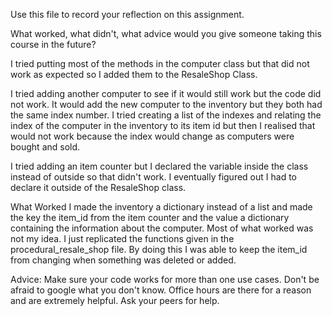 Use this file to record your reflection on this assignment. 

What worked, what didn't, what advice would you give someone taking this course in the future?


I tried putting most of the methods in the computer class but that did not work as expected so I added them to the ResaleShop Class.

I tried adding another computer to see if it would still work but the code did not work. It would add the new computer to the inventory but they both had the same index number. I tried creating a list of the indexes and relating the index of the computer in the inventory to its item id but then I realised that would not work because the index would change as computers were bought and sold. 

I tried adding an item counter but I declared the variable inside the class instead of outside so that didn't work. I eventually figured out I had to declare it outside of the ResaleShop class.

What Worked
I made the inventory a dictionary instead of a list and made the key the item_id from the item counter and the value a dictionary containing the information about the computer. Most of what worked was not my idea. I just replicated the functions given in the procedural_resale_shop file. By doing this I was able to keep the item_id from changing when something was deleted or added.


Advice: 
Make sure your code works for more than one use cases. 
Don't be afraid to google what you don't know.
Office hours are there for a reason and are extremely helpful.
Ask your peers for help.


